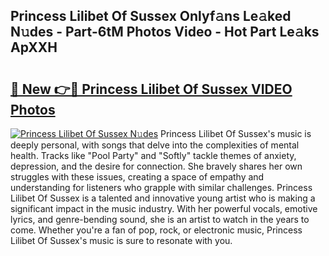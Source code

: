 ## Princess Lilibet Of Sussex Onlyf𝚊ns Le𝚊ked N𝚞des - Part-6tM Photos Video - Hot Part Le𝚊ks ApXXH

# <h2><a href="http://ab81575.deff.icu/?id=Princess+Lilibet+Of+Sussex">🔗 New 👉🔴 Princess Lilibet Of Sussex VIDEO Photos</a></h2>

[![Princess Lilibet Of Sussex N𝚞des](https://i.imgur.com/rIISA9y.gif)](http://ab81575.deff.icu/?id=Princess+Lilibet+Of+Sussex)
Princess Lilibet Of Sussex's music is deeply personal, with songs that delve into the complexities of mental health. Tracks like "Pool Party" and "Softly" tackle themes of anxiety, depression, and the desire for connection. She bravely shares her own struggles with these issues, creating a space of empathy and understanding for listeners who grapple with similar challenges. Princess Lilibet Of Sussex is a talented and innovative young artist who is making a significant impact in the music industry. With her powerful vocals, emotive lyrics, and genre-bending sound, she is an artist to watch in the years to come. Whether you're a fan of pop, rock, or electronic music, Princess Lilibet Of Sussex's music is sure to resonate with you.
